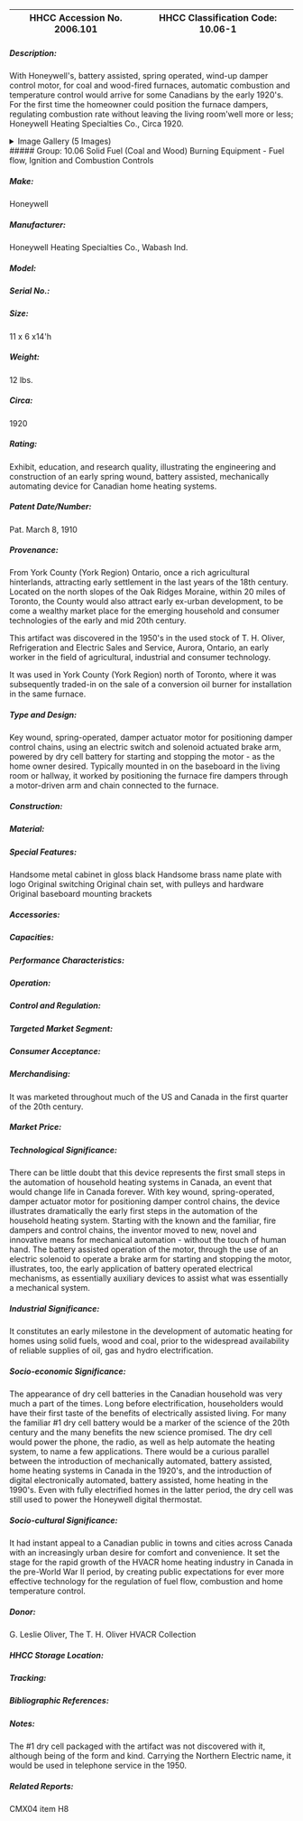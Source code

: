 | **HHCC Accession No. 2006.101** |**HHCC Classification Code:  10.06-1**|
| ----------- | ----------- |
##### Description:
With Honeywell's, battery assisted, spring operated, wind-up damper control motor, for coal and wood-fired furnaces, automatic combustion and temperature control would arrive for some Canadians by the early 1920's. For the first time the homeowner could position the furnace dampers, regulating combustion rate without leaving the living room'well more or less; Honeywell Heating Specialties Co., Circa 1920.


<details>
	<summary>Image Gallery (5 Images)</summary>
<div class="gallery gallery-wrapper--full" contenteditable="false" data-is-empty="false" data-translation="Add images" data-columns="6">
<figure class="gallery__item"><a href="#DOMAIN_NAME#gallery/10.06-1.jpg" data-size="1781x874"><img src="#DOMAIN_NAME#gallery/10.06-1-thumbnail.jpg" alt=""></a></figure>
<figure class="gallery__item"><a href="#DOMAIN_NAME#gallery/10.06-1a.jpg" data-size="1652x1348"><img src="#DOMAIN_NAME#gallery/10.06-1a-thumbnail.jpg" alt=""></a></figure>
<figure class="gallery__item"><a href="#DOMAIN_NAME#gallery/10.06-1b.jpg" data-size="1968x1476"><img src="#DOMAIN_NAME#gallery/10.06-1b-thumbnail.jpg" alt=""></a></figure>
<figure class="gallery__item"><a href="#DOMAIN_NAME#gallery/10.06-1c.jpg" data-size="1292x1138"><img src="#DOMAIN_NAME#gallery/10.06-1c-thumbnail.jpg" alt=""></a></figure>
<figure class="gallery__item"><a href="#DOMAIN_NAME#gallery/10.06-1d.jpg" data-size="1835x1408"><img src="#DOMAIN_NAME#gallery/10.06-1d-thumbnail.jpg" alt=""></a></figure>
</div>
</details>
##### Group:
10.06 Solid Fuel (Coal and Wood) Burning Equipment - Fuel flow, Ignition and  Combustion Controls

##### Make:
Honeywell

##### Manufacturer:
Honeywell Heating Specialties Co., Wabash Ind.

##### Model:


##### Serial No.:


##### Size:
11 x 6 x14'h

##### Weight:
12 lbs.

##### Circa:
1920

##### Rating:
Exhibit, education, and research quality, illustrating the engineering and construction of an early spring wound, battery assisted, mechanically automating device for Canadian home heating systems.

##### Patent Date/Number:
Pat. March 8, 1910

##### Provenance:
From York County (York Region) Ontario, once a rich agricultural hinterlands, attracting early settlement in the last years of the 18th century. Located on the north slopes of the Oak Ridges Moraine, within 20 miles of Toronto, the County would also attract early ex-urban development, to be come a wealthy market place for the emerging household and consumer technologies of the early and mid 20th century. 

This artifact was discovered in the 1950's in the used stock of T. H. Oliver, Refrigeration and Electric Sales and Service, Aurora, Ontario, an early worker in the field of agricultural, industrial and consumer technology. 

It was used in York County (York Region) north of Toronto, where it was subsequently traded-in on the sale of a conversion oil burner for installation in the same furnace.

##### Type and Design:
Key wound, spring-operated, damper actuator motor for positioning damper control chains, using an electric switch and solenoid actuated brake arm, powered by dry cell battery for starting and stopping the motor - as the home owner desired.
Typically mounted in on the baseboard in the living room or hallway, it worked by positioning the furnace fire dampers through a motor-driven arm and chain connected to the furnace.

##### Construction:


##### Material:


##### Special Features:
Handsome metal cabinet in gloss black
Handsome brass name plate with logo
Original switching 
Original chain set, with pulleys and hardware
Original baseboard mounting brackets

##### Accessories:


##### Capacities:


##### Performance Characteristics:


##### Operation:


##### Control and Regulation:


##### Targeted Market Segment:


##### Consumer Acceptance:


##### Merchandising:
It was marketed throughout much of the US and Canada in the first quarter of the 20th century.

##### Market Price:


##### Technological Significance:
There can be little doubt that this device represents the first small steps in the automation of household heating systems in Canada, an event that would change life in Canada forever. 
With key wound, spring-operated, damper actuator motor for positioning damper control chains, the device illustrates dramatically the early first steps in the automation of the household heating system. Starting with the known and the familiar, fire dampers and control chains, the inventor moved to new, novel and innovative means for mechanical automation -  without the touch of human hand.
The battery assisted operation of the motor, through the use of an electric solenoid to operate a brake arm for starting and stopping the motor, illustrates, too, the early application of battery operated electrical mechanisms, as essentially auxiliary devices to assist what was essentially a mechanical system.

##### Industrial Significance:
It constitutes an early milestone in the development of automatic heating for homes using solid fuels, wood and coal, prior to the widespread availability of reliable supplies of oil, gas and hydro electrification.

##### Socio-economic Significance:
The appearance of dry cell batteries in the Canadian household was very much a part of the times. Long before electrification, householders would have their first taste of the benefits of electrically assisted living. For many the familiar #1 dry cell battery would be a marker of the science of the 20th century and the many benefits the new science promised. The dry cell would power the phone, the radio, as well as help automate the heating system, to name a few applications. 
There would be a curious parallel between the introduction of mechanically automated, battery assisted, home heating systems in Canada in the 1920's, and the introduction of digital electronically automated, battery assisted, home heating in the 1990's. Even with fully electrified homes in the latter period, the dry cell was still used to power the Honeywell digital thermostat.

##### Socio-cultural Significance:
It had instant appeal to a Canadian public in towns and cities across Canada with an increasingly urban desire for comfort and convenience.
It set the stage for the rapid growth of the HVACR home heating industry in Canada in the pre-World War II period, by creating public expectations for ever more effective technology for the regulation of fuel flow, combustion and home temperature control.

##### Donor:
G. Leslie Oliver, The T. H. Oliver HVACR Collection

##### HHCC Storage Location:


##### Tracking:


##### Bibliographic References:


##### Notes:
The #1 dry cell packaged with the artifact was not discovered with it, although being of the form and kind. Carrying the Northern Electric name, it would be used in telephone service in the 1950.

##### Related Reports:
CMX04 item H8
